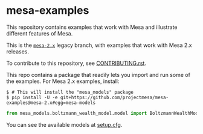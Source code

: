 # mesa-examples

This repository contains examples that work with Mesa and illustrate different features of Mesa.

This is the [`mesa-2.x`](https://github.com/projectmesa/mesa-examples/tree/mesa-2.x) legacy branch, with examples that work with Mesa 2.x releases.

To contribute to this repository, see [CONTRIBUTING.rst](https://github.com/projectmesa/mesa-examples/blob/main/CONTRIBUTING.rst).

This repo contains a package that readily lets you import and run some of the examples. For Mesa 2.x examples, install:
```console
$ # This will install the "mesa_models" package
$ pip install -U -e git+https://github.com/projectmesa/mesa-examples@mesa-2.x#egg=mesa-models
```
```python
from mesa_models.boltzmann_wealth_model.model import BoltzmannWealthModel
```
You can see the available models at [setup.cfg](https://github.com/projectmesa/mesa-examples/blob/main/setup.cfg).
